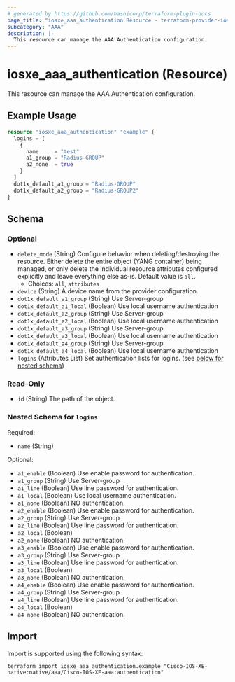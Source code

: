 ```yaml
---
# generated by https://github.com/hashicorp/terraform-plugin-docs
page_title: "iosxe_aaa_authentication Resource - terraform-provider-iosxe"
subcategory: "AAA"
description: |-
  This resource can manage the AAA Authentication configuration.
---
```


# iosxe_aaa_authentication (Resource)

This resource can manage the AAA Authentication configuration.

## Example Usage

```terraform
resource "iosxe_aaa_authentication" "example" {
  logins = [
    {
      name     = "test"
      a1_group = "Radius-GROUP"
      a2_none  = true
    }
  ]
  dot1x_default_a1_group = "Radius-GROUP"
  dot1x_default_a2_group = "Radius-GROUP2"
}
```

<!-- schema generated by tfplugindocs -->
## Schema

### Optional

- `delete_mode` (String) Configure behavior when deleting/destroying the resource. Either delete the entire object (YANG container) being managed, or only delete the individual resource attributes configured explicitly and leave everything else as-is. Default value is `all`.
  - Choices: `all`, `attributes`
- `device` (String) A device name from the provider configuration.
- `dot1x_default_a1_group` (String) Use Server-group
- `dot1x_default_a1_local` (Boolean) Use local username authentication
- `dot1x_default_a2_group` (String) Use Server-group
- `dot1x_default_a2_local` (Boolean) Use local username authentication
- `dot1x_default_a3_group` (String) Use Server-group
- `dot1x_default_a3_local` (Boolean) Use local username authentication
- `dot1x_default_a4_group` (String) Use Server-group
- `dot1x_default_a4_local` (Boolean) Use local username authentication
- `logins` (Attributes List) Set authentication lists for logins. (see [below for nested schema](#nestedatt--logins))

### Read-Only

- `id` (String) The path of the object.

<a id="nestedatt--logins"></a>
### Nested Schema for `logins`

Required:

- `name` (String)

Optional:

- `a1_enable` (Boolean) Use enable password for authentication.
- `a1_group` (String) Use Server-group
- `a1_line` (Boolean) Use line password for authentication.
- `a1_local` (Boolean) Use local username authentication.
- `a1_none` (Boolean) NO authentication.
- `a2_enable` (Boolean) Use enable password for authentication.
- `a2_group` (String) Use Server-group
- `a2_line` (Boolean) Use line password for authentication.
- `a2_local` (Boolean)
- `a2_none` (Boolean) NO authentication.
- `a3_enable` (Boolean) Use enable password for authentication.
- `a3_group` (String) Use Server-group
- `a3_line` (Boolean) Use line password for authentication.
- `a3_local` (Boolean)
- `a3_none` (Boolean) NO authentication.
- `a4_enable` (Boolean) Use enable password for authentication.
- `a4_group` (String) Use Server-group
- `a4_line` (Boolean) Use line password for authentication.
- `a4_local` (Boolean)
- `a4_none` (Boolean) NO authentication.

## Import

Import is supported using the following syntax:

```shell
terraform import iosxe_aaa_authentication.example "Cisco-IOS-XE-native:native/aaa/Cisco-IOS-XE-aaa:authentication"
```
